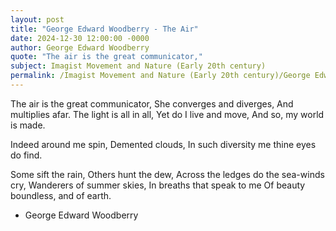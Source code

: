 ```yaml
---
layout: post
title: "George Edward Woodberry - The Air"
date: 2024-12-30 12:00:00 -0000
author: George Edward Woodberry
quote: "The air is the great communicator,"
subject: Imagist Movement and Nature (Early 20th century)
permalink: /Imagist Movement and Nature (Early 20th century)/George Edward Woodberry/George Edward Woodberry - The Air
---
```


The air is the great communicator,
She converges and diverges,
And multiplies afar.
The light is all in all,
Yet do I live and move,
And so, my world is made.

Indeed around me spin,
Demented clouds,
In such diversity me thine eyes do find.

Some sift the rain,
Others hunt the dew,
Across the ledges do the sea-winds cry,
Wanderers of summer skies,
In breaths that speak to me
Of beauty boundless, and of earth.

- George Edward Woodberry
